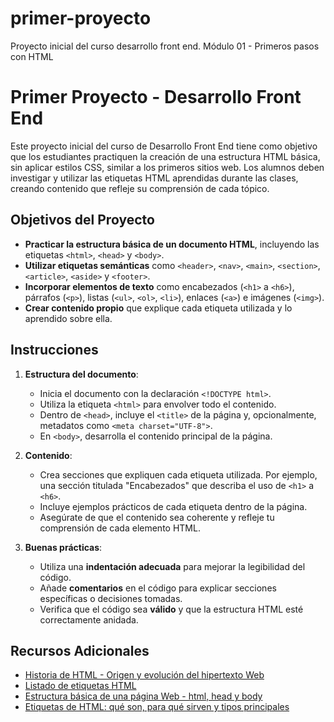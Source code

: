 # primer-proyecto
Proyecto inicial del curso desarrollo front end.
Módulo 01 - Primeros pasos con HTML

# Primer Proyecto - Desarrollo Front End

Este proyecto inicial del curso de Desarrollo Front End tiene como objetivo que los estudiantes practiquen la creación de una estructura HTML básica, sin aplicar estilos CSS, similar a los primeros sitios web. Los alumnos deben investigar y utilizar las etiquetas HTML aprendidas durante las clases, creando contenido que refleje su comprensión de cada tópico.

## Objetivos del Proyecto

- **Practicar la estructura básica de un documento HTML**, incluyendo las etiquetas `<html>`, `<head>` y `<body>`.
- **Utilizar etiquetas semánticas** como `<header>`, `<nav>`, `<main>`, `<section>`, `<article>`, `<aside>` y `<footer>`.
- **Incorporar elementos de texto** como encabezados (`<h1>` a `<h6>`), párrafos (`<p>`), listas (`<ul>`, `<ol>`, `<li>`), enlaces (`<a>`) e imágenes (`<img>`).
- **Crear contenido propio** que explique cada etiqueta utilizada y lo aprendido sobre ella.

## Instrucciones

1. **Estructura del documento**:
   - Inicia el documento con la declaración `<!DOCTYPE html>`.
   - Utiliza la etiqueta `<html>` para envolver todo el contenido.
   - Dentro de `<head>`, incluye el `<title>` de la página y, opcionalmente, metadatos como `<meta charset="UTF-8">`.
   - En `<body>`, desarrolla el contenido principal de la página.

2. **Contenido**:
   - Crea secciones que expliquen cada etiqueta utilizada. Por ejemplo, una sección titulada "Encabezados" que describa el uso de `<h1>` a `<h6>`.
   - Incluye ejemplos prácticos de cada etiqueta dentro de la página.
   - Asegúrate de que el contenido sea coherente y refleje tu comprensión de cada elemento HTML.

3. **Buenas prácticas**:
   - Utiliza una **indentación adecuada** para mejorar la legibilidad del código.
   - Añade **comentarios** en el código para explicar secciones específicas o decisiones tomadas.
   - Verifica que el código sea **válido** y que la estructura HTML esté correctamente anidada.

## Recursos Adicionales

- [Historia de HTML - Origen y evolución del hipertexto Web](https://disenowebakus.net/historia-html.php)
- [Listado de etiquetas HTML](https://carontestudio.com/blog/listado-de-etiquetas-html/)
- [Estructura básica de una página Web - html, head y body](https://disenowebakus.net/domine-html-y-dhtml-primeros-pasos.php)
- [Etiquetas de HTML: qué son, para qué sirven y tipos principales](https://blog.hubspot.es/website/etiquetas-html)

    

